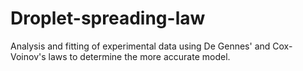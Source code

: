 # Droplet-spreading-law
Analysis and fitting of experimental data using De Gennes' and Cox-Voinov's laws to determine the more accurate model.
